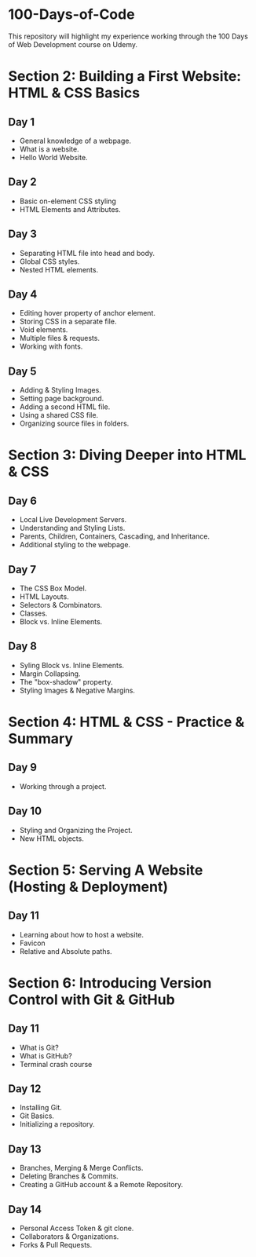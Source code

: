 # 100-Days-of-Code

This repository will highlight my experience working through the 100 Days of Web Development course on Udemy.

# Section 2: Building a First Website: HTML & CSS Basics

## Day 1

- General knowledge of a webpage.
- What is a website.
- Hello World Website.

## Day 2

- Basic on-element CSS styling
- HTML Elements and Attributes.

## Day 3

- Separating HTML file into head and body.
- Global CSS styles.
- Nested HTML elements.

## Day 4

- Editing hover property of anchor element.
- Storing CSS in a separate file.
- Void elements.
- Multiple files & requests.
- Working with fonts.

## Day 5

- Adding & Styling Images.
- Setting page background.
- Adding a second HTML file.
- Using a shared CSS file.
- Organizing source files in folders.

# Section 3: Diving Deeper into HTML & CSS

## Day 6

- Local Live Development Servers.
- Understanding and Styling Lists.
- Parents, Children, Containers, Cascading, and Inheritance.
- Additional styling to the webpage.

## Day 7

- The CSS Box Model.
- HTML Layouts.
- Selectors & Combinators.
- Classes.
- Block vs. Inline Elements.

## Day 8

- Syling Block vs. Inline Elements.
- Margin Collapsing.
- The "box-shadow" property.
- Styling Images & Negative Margins.

# Section 4: HTML & CSS - Practice & Summary

## Day 9

- Working through a project.

## Day 10

- Styling and Organizing the Project.
- New HTML objects.

# Section 5: Serving A Website (Hosting & Deployment)

## Day 11

- Learning about how to host a website.
- Favicon
- Relative and Absolute paths.

# Section 6: Introducing Version Control with Git & GitHub

## Day 11

- What is Git?
- What is GitHub?
- Terminal crash course

## Day 12

- Installing Git.
- Git Basics.
- Initializing a repository.

## Day 13

- Branches, Merging & Merge Conflicts.
- Deleting Branches & Commits.
- Creating a GitHub account & a Remote Repository.

## Day 14

- Personal Access Token & git clone.
- Collaborators & Organizations.
- Forks & Pull Requests.
